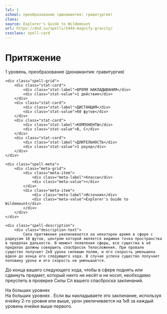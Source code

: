 ```yaml
---
lvl: 1
school: преобразование (дюнамантия: гравитургия)
class: 
source: Explorer's Guide to Wildemount
url: https://dnd.su/spells/2444-magnify-gravity/
cssclass: spell-card
---
```


<div class="spell-container">
    <div class="spell-header">
        <h1 class="spell-name">Притяжение</h1>
        <div class="spell-level">1 уровень, преобразование (дюнамантия: гравитургия)</div>
    </div>
    
    <div class="spell-grid">
        <div class="stat-card">
            <div class="stat-label">ВРЕМЯ НАКЛАДЫВАНИЯ</div>
            <div class="stat-value">1 действие</div>
        </div>
        <div class="stat-card">
            <div class="stat-label">ДИСТАНЦИЯ</div>
            <div class="stat-value">60 футов</div>
        </div>
        <div class="stat-card">
            <div class="stat-label">КОМПОНЕНТЫ</div>
            <div class="stat-value">В, С</div>
        </div>
        <div class="stat-card">
            <div class="stat-label">ДЛИТЕЛЬНОСТЬ</div>
            <div class="stat-value">1 раунд</div>
        </div>
    </div>
    
    <div class="spell-meta">
        <div class="meta-grid">
            <div class="meta-item">
                <div class="meta-label">Классы</div>
                <div class="meta-value"></div>
            </div>
            <div class="meta-item">
                <div class="meta-label">Источник</div>
                <div class="meta-value">Explorer's Guide to Wildemount</div>
            </div>
        </div>
    </div>
    
    <div class="spell-description">
        <div class="description-text">
            Сила притяжения увеличивается на некоторое время в сфере с радиусом 10 футов, центром которой является видимая точка пространства в пределах дальности. В момент появления сферы, все существа в её пределах должны совершить спасбросок Телосложения. При провале существо получает 2к8 урона силовым полем, и его скорость уменьшена вдвое до конца его следующего хода. В случае успеха существо получает половину урона и его скорость не уменьшается.
До конца вашего следующего хода, чтобы в сфере поднять или сдвинуть предмет, который никто не несёт и не носит, необходимо преуспеть в проверке Силы Сл вашего спасброска заклинаний.
        </div>
        <div class="higher-levels">
            <div class="higher-levels-title">На больших уровнях</div>
            <div class="higher-levels-text">
                На больших уровнях . Если вы накладываете это заклинание, используя ячейку 2-го уровня или выше, урон увеличивается на 1к8 за каждый уровень ячейки выше первого.
            </div>
        </div>
    </div>
</div>